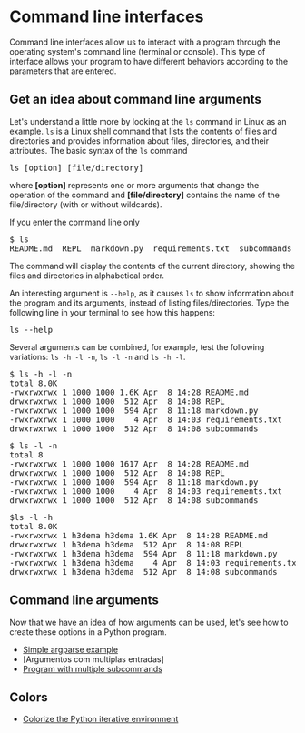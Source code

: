 # Command line interfaces

Command line interfaces allow us to interact with a program through the operating system's command line (terminal or console).
This type of interface allows your program to have different behaviors according to the parameters that are entered.

## Get an idea about command line arguments

Let's understand a little more by looking at the `ls` command in Linux as an example.
`ls` is a Linux shell command that lists the contents of files and directories and provides information about files, directories, and their attributes.
The basic syntax of the `ls` command

<pre>
ls [option] [file/directory]
</pre>

where **[option]** represents one or more arguments that change the operation of the command and
**[file/directory]** contains the name of the file/directory (with or without wildcards).

If you enter the command line only
<pre>
$ ls
README.md  REPL  markdown.py  requirements.txt  subcommands
</pre>

The command will display the contents of the current directory, showing the files and directories in alphabetical order.

An interesting argument is `--help`, as it causes `ls` to show information about the program and its arguments, instead of listing files/directories. Type the following line in your terminal to see how this happens:
<pre>
ls --help
</pre>

Several arguments can be combined, for example, test the following variations: `ls -h -l -n`, `ls -l -n` and `ls -h -l`.

<pre>
$ ls -h -l -n
total 8.0K
-rwxrwxrwx 1 1000 1000 1.6K Apr  8 14:28 README.md
drwxrwxrwx 1 1000 1000  512 Apr  8 14:08 REPL
-rwxrwxrwx 1 1000 1000  594 Apr  8 11:18 markdown.py
-rwxrwxrwx 1 1000 1000    4 Apr  8 14:03 requirements.txt
drwxrwxrwx 1 1000 1000  512 Apr  8 14:08 subcommands
</pre>

<pre>
$ ls -l -n
total 8
-rwxrwxrwx 1 1000 1000 1617 Apr  8 14:28 README.md
drwxrwxrwx 1 1000 1000  512 Apr  8 14:08 REPL
-rwxrwxrwx 1 1000 1000  594 Apr  8 11:18 markdown.py
-rwxrwxrwx 1 1000 1000    4 Apr  8 14:03 requirements.txt
drwxrwxrwx 1 1000 1000  512 Apr  8 14:08 subcommands
</pre>

<pre>
$ls -l -h
total 8.0K
-rwxrwxrwx 1 h3dema h3dema 1.6K Apr  8 14:28 README.md
drwxrwxrwx 1 h3dema h3dema  512 Apr  8 14:08 REPL
-rwxrwxrwx 1 h3dema h3dema  594 Apr  8 11:18 markdown.py
-rwxrwxrwx 1 h3dema h3dema    4 Apr  8 14:03 requirements.txt
drwxrwxrwx 1 h3dema h3dema  512 Apr  8 14:08 subcommands
</pre>


## Command line arguments

Now that we have an idea of how arguments can be used, let's see how to create these options in a Python program.

- [Simple argparse example](simple/simple.py)
- [Argumentos com multiplas entradas]
- [Program with multiple subcommands](subcommands/subcommands.py)

## Colors

- [Colorize the Python iterative environment](REPL/CHANGE_PYTHON.md)